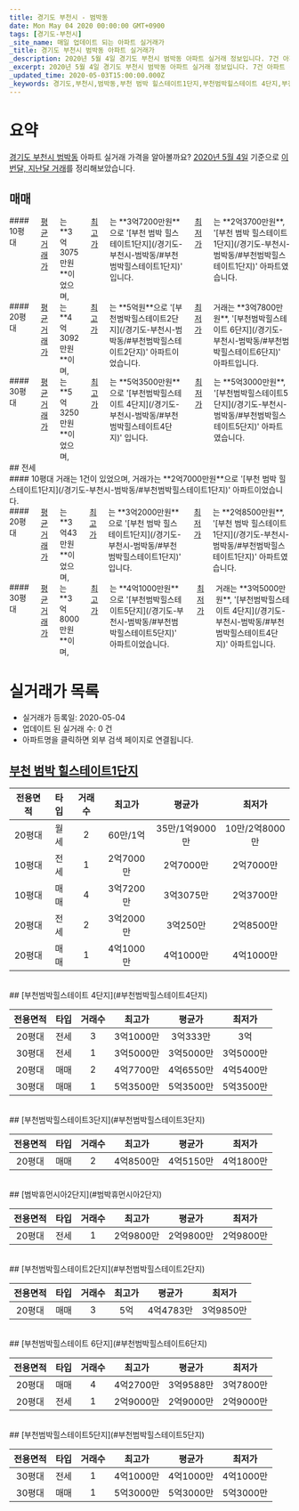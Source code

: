 ```yaml
---
title: 경기도 부천시 - 범박동
date: Mon May 04 2020 00:00:00 GMT+0900
tags: [경기도-부천시]
_site_name: 매일 업데이트 되는 아파트 실거래가
_title: 경기도 부천시 범박동 아파트 실거래가
_description: 2020년 5월 4일 경기도 부천시 범박동 아파트 실거래 정보입니다. 7건 아파트 정보가 있습니다.
_excerpt: 2020년 5월 4일 경기도 부천시 범박동 아파트 실거래 정보입니다. 7건 아파트 정보가 있습니다.
_updated_time: 2020-05-03T15:00:00.000Z
_keywords: 경기도,부천시,범박동,부천 범박 힐스테이트1단지,부천범박힐스테이트 4단지,부천범박힐스테이트3단지,범박휴먼시아2단지,부천범박힐스테이트2단지,부천범박힐스테이트 6단지,부천범박힐스테이트5단지
---
```





# 요약
<ins>경기도 부천시 범박동</ins> 아파트 실거래 가격을 알아볼까요? <ins>2020년 5월 4일</ins> 기준으로 <ins>이번달, 지난달 거래</ins>를 정리해보았습니다.

## 매매
<div class="container">
<div class="six columns" markdown="1">
#### 10평대
<ins>평균 거래가</ins>는 **3억3075만원**이었으며, <ins>최고가</ins>는 **3억7200만원**으로 '[부천 범박 힐스테이트1단지](/경기도-부천시-범박동/#부천범박힐스테이트1단지)' 입니다. <ins>최저가</ins>는 **2억3700만원**, '[부천 범박 힐스테이트1단지](/경기도-부천시-범박동/#부천범박힐스테이트1단지)' 아파트였습니다.
</div>
<div class="six columns" markdown="1">
#### 20평대
<ins>평균 거래가</ins>는 **4억3092만원**이며, <ins>최고가</ins>는 **5억원**으로 '[부천범박힐스테이트2단지](/경기도-부천시-범박동/#부천범박힐스테이트2단지)' 아파트이었습니다. <ins>최저가</ins> 거래는 **3억7800만원**, '[부천범박힐스테이트 6단지](/경기도-부천시-범박동/#부천범박힐스테이트6단지)' 아파트입니다.
</div>
</div>
<div class="container">
<div class="twelve columns" markdown="1">
#### 30평대
<ins>평균 거래가</ins>는 **5억3250만원**이었으며, <ins>최고가</ins>는 **5억3500만원**으로 '[부천범박힐스테이트 4단지](/경기도-부천시-범박동/#부천범박힐스테이트4단지)' 입니다. <ins>최저가</ins>는 **5억3000만원**, '[부천범박힐스테이트5단지](/경기도-부천시-범박동/#부천범박힐스테이트5단지)' 아파트였습니다.
</div>
</div>
## 전세
<div class="container">
<div class="six columns" markdown="1">
#### 10평대
거래는 1건이 있었으며, 거래가는 **2억7000만원**으로 '[부천 범박 힐스테이트1단지](/경기도-부천시-범박동/#부천범박힐스테이트1단지)' 아파트이었습니다.
</div>
<div class="six columns" markdown="1">
#### 20평대
<ins>평균 거래가</ins>는 **3억43만원**이었으며, <ins>최고가</ins>는 **3억2000만원**으로 '[부천 범박 힐스테이트1단지](/경기도-부천시-범박동/#부천범박힐스테이트1단지)' 입니다. <ins>최저가</ins>는 **2억8500만원**, '[부천 범박 힐스테이트1단지](/경기도-부천시-범박동/#부천범박힐스테이트1단지)' 아파트였습니다.
</div>
</div>
<div class="container">
<div class="twelve columns" markdown="1">
#### 30평대
<ins>평균 거래가</ins>는 **3억8000만원**이며, <ins>최고가</ins>는 **4억1000만원**으로 '[부천범박힐스테이트5단지](/경기도-부천시-범박동/#부천범박힐스테이트5단지)' 아파트이었습니다. <ins>최저가</ins> 거래는 **3억5000만원**, '[부천범박힐스테이트 4단지](/경기도-부천시-범박동/#부천범박힐스테이트4단지)' 아파트입니다.
</div>
</div>



# 실거래가 목록
- 실거래가 등록일: 2020-05-04
- 업데이트 된 실거래 수: 0 건
- 아파트명을 클릭하면 외부 검색 페이지로 연결됩니다.

## [부천 범박 힐스테이트1단지](#부천범박힐스테이트1단지)

|전용면적|타입|거래수|최고가|평균가|최저가|
|:---:|:---:|:---:|:---:|:---:|:---:|
|20평대|<span class="deal-type-3">월세</span>|2|60만/1억|35만/1억9000만|10만/2억8000만|
|10평대|<span class="deal-type-2">전세</span>|1|2억7000만|2억7000만|2억7000만|
|10평대|<span class="deal-type-1">매매</span>|4|3억7200만|3억3075만|2억3700만|
|20평대|<span class="deal-type-2">전세</span>|2|3억2000만|3억250만|2억8500만|
|20평대|<span class="deal-type-1">매매</span>|1|4억1000만|4억1000만|4억1000만|

<br/>
## [부천범박힐스테이트 4단지](#부천범박힐스테이트4단지)

|전용면적|타입|거래수|최고가|평균가|최저가|
|:---:|:---:|:---:|:---:|:---:|:---:|
|20평대|<span class="deal-type-2">전세</span>|3|3억1000만|3억333만|3억|
|30평대|<span class="deal-type-2">전세</span>|1|3억5000만|3억5000만|3억5000만|
|20평대|<span class="deal-type-1">매매</span>|2|4억7700만|4억6550만|4억5400만|
|30평대|<span class="deal-type-1">매매</span>|1|5억3500만|5억3500만|5억3500만|

<br/>
## [부천범박힐스테이트3단지](#부천범박힐스테이트3단지)

|전용면적|타입|거래수|최고가|평균가|최저가|
|:---:|:---:|:---:|:---:|:---:|:---:|
|20평대|<span class="deal-type-1">매매</span>|2|4억8500만|4억5150만|4억1800만|

<br/>
## [범박휴먼시아2단지](#범박휴먼시아2단지)

|전용면적|타입|거래수|최고가|평균가|최저가|
|:---:|:---:|:---:|:---:|:---:|:---:|
|20평대|<span class="deal-type-2">전세</span>|1|2억9800만|2억9800만|2억9800만|

<br/>
## [부천범박힐스테이트2단지](#부천범박힐스테이트2단지)

|전용면적|타입|거래수|최고가|평균가|최저가|
|:---:|:---:|:---:|:---:|:---:|:---:|
|20평대|<span class="deal-type-1">매매</span>|3|5억|4억4783만|3억9850만|

<br/>
## [부천범박힐스테이트 6단지](#부천범박힐스테이트6단지)

|전용면적|타입|거래수|최고가|평균가|최저가|
|:---:|:---:|:---:|:---:|:---:|:---:|
|20평대|<span class="deal-type-1">매매</span>|4|4억2700만|3억9588만|3억7800만|
|20평대|<span class="deal-type-2">전세</span>|1|2억9000만|2억9000만|2억9000만|

<br/>
## [부천범박힐스테이트5단지](#부천범박힐스테이트5단지)

|전용면적|타입|거래수|최고가|평균가|최저가|
|:---:|:---:|:---:|:---:|:---:|:---:|
|30평대|<span class="deal-type-2">전세</span>|1|4억1000만|4억1000만|4억1000만|
|30평대|<span class="deal-type-1">매매</span>|1|5억3000만|5억3000만|5억3000만|

<br/>



